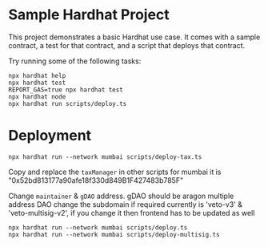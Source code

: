 # Sample Hardhat Project

This project demonstrates a basic Hardhat use case. It comes with a sample contract, a test for that contract, and a script that deploys that contract.

Try running some of the following tasks:

```shell
npx hardhat help
npx hardhat test
REPORT_GAS=true npx hardhat test
npx hardhat node
npx hardhat run scripts/deploy.ts
```

# Deployment
```shell
npx hardhat run --network mumbai scripts/deploy-tax.ts
```
Copy and replace the `taxManager` in other scripts
for mumbai it is "0x52bd813177a90afe18f330d849B1F427483b785F"

Change `maintainer` & `gDAO` address.
gDAO should be aragon multiple address DAO
change the subdomain if required currently is 'veto-v3' & 'veto-multisig-v2', if you change it then frontend has to be updated as well

```shell
npx hardhat run --network mumbai scripts/deploy.ts
npx hardhat run --network mumbai scripts/deploy-multisig.ts
```
